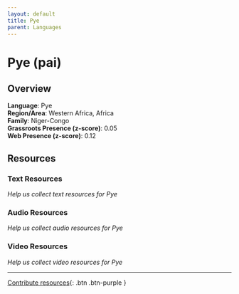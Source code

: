 ```yaml
---
layout: default
title: Pye
parent: Languages
---
```


# Pye (pai)

## Overview

**Language**: Pye  
**Region/Area**: Western Africa, Africa  
**Family**: Niger-Congo  
**Grassroots Presence (z-score)**: 0.05  
**Web Presence (z-score)**: 0.12  

## Resources

### Text Resources
*Help us collect text resources for Pye*

### Audio Resources
*Help us collect audio resources for Pye*

### Video Resources
*Help us collect video resources for Pye*

---

[Contribute resources](https://forms.office.com/e/1SfLJx3u1r){: .btn .btn-purple }

